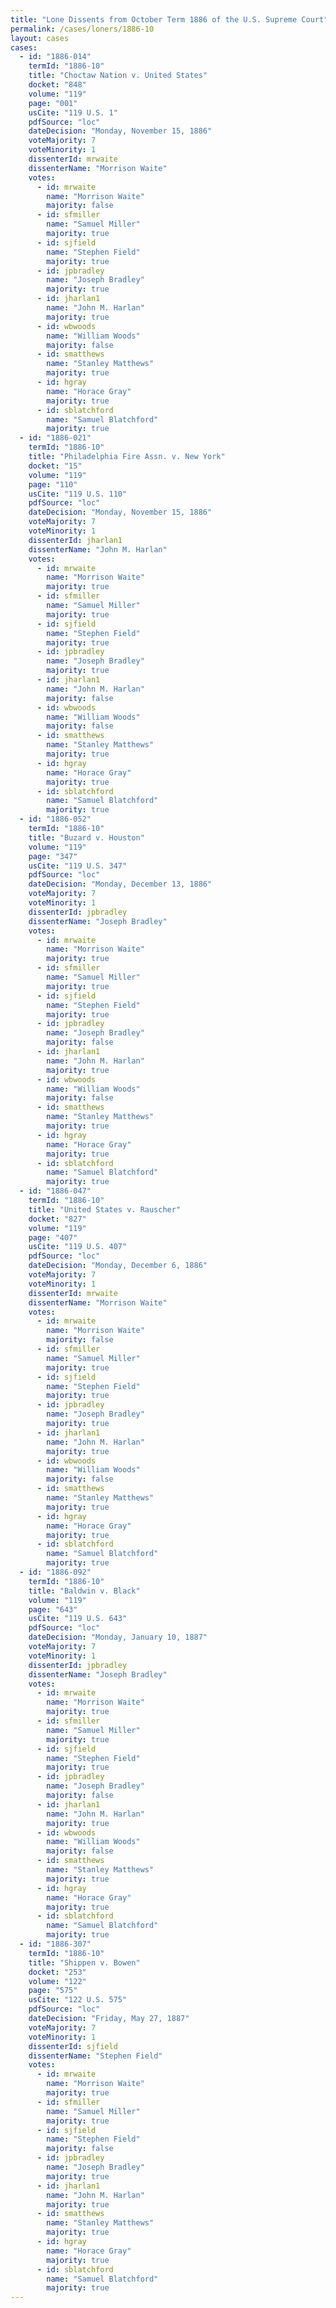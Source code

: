 ```yaml
---
title: "Lone Dissents from October Term 1886 of the U.S. Supreme Court"
permalink: /cases/loners/1886-10
layout: cases
cases:
  - id: "1886-014"
    termId: "1886-10"
    title: "Choctaw Nation v. United States"
    docket: "848"
    volume: "119"
    page: "001"
    usCite: "119 U.S. 1"
    pdfSource: "loc"
    dateDecision: "Monday, November 15, 1886"
    voteMajority: 7
    voteMinority: 1
    dissenterId: mrwaite
    dissenterName: "Morrison Waite"
    votes:
      - id: mrwaite
        name: "Morrison Waite"
        majority: false
      - id: sfmiller
        name: "Samuel Miller"
        majority: true
      - id: sjfield
        name: "Stephen Field"
        majority: true
      - id: jpbradley
        name: "Joseph Bradley"
        majority: true
      - id: jharlan1
        name: "John M. Harlan"
        majority: true
      - id: wbwoods
        name: "William Woods"
        majority: false
      - id: smatthews
        name: "Stanley Matthews"
        majority: true
      - id: hgray
        name: "Horace Gray"
        majority: true
      - id: sblatchford
        name: "Samuel Blatchford"
        majority: true
  - id: "1886-021"
    termId: "1886-10"
    title: "Philadelphia Fire Assn. v. New York"
    docket: "15"
    volume: "119"
    page: "110"
    usCite: "119 U.S. 110"
    pdfSource: "loc"
    dateDecision: "Monday, November 15, 1886"
    voteMajority: 7
    voteMinority: 1
    dissenterId: jharlan1
    dissenterName: "John M. Harlan"
    votes:
      - id: mrwaite
        name: "Morrison Waite"
        majority: true
      - id: sfmiller
        name: "Samuel Miller"
        majority: true
      - id: sjfield
        name: "Stephen Field"
        majority: true
      - id: jpbradley
        name: "Joseph Bradley"
        majority: true
      - id: jharlan1
        name: "John M. Harlan"
        majority: false
      - id: wbwoods
        name: "William Woods"
        majority: false
      - id: smatthews
        name: "Stanley Matthews"
        majority: true
      - id: hgray
        name: "Horace Gray"
        majority: true
      - id: sblatchford
        name: "Samuel Blatchford"
        majority: true
  - id: "1886-052"
    termId: "1886-10"
    title: "Buzard v. Houston"
    volume: "119"
    page: "347"
    usCite: "119 U.S. 347"
    pdfSource: "loc"
    dateDecision: "Monday, December 13, 1886"
    voteMajority: 7
    voteMinority: 1
    dissenterId: jpbradley
    dissenterName: "Joseph Bradley"
    votes:
      - id: mrwaite
        name: "Morrison Waite"
        majority: true
      - id: sfmiller
        name: "Samuel Miller"
        majority: true
      - id: sjfield
        name: "Stephen Field"
        majority: true
      - id: jpbradley
        name: "Joseph Bradley"
        majority: false
      - id: jharlan1
        name: "John M. Harlan"
        majority: true
      - id: wbwoods
        name: "William Woods"
        majority: false
      - id: smatthews
        name: "Stanley Matthews"
        majority: true
      - id: hgray
        name: "Horace Gray"
        majority: true
      - id: sblatchford
        name: "Samuel Blatchford"
        majority: true
  - id: "1886-047"
    termId: "1886-10"
    title: "United States v. Rauscher"
    docket: "827"
    volume: "119"
    page: "407"
    usCite: "119 U.S. 407"
    pdfSource: "loc"
    dateDecision: "Monday, December 6, 1886"
    voteMajority: 7
    voteMinority: 1
    dissenterId: mrwaite
    dissenterName: "Morrison Waite"
    votes:
      - id: mrwaite
        name: "Morrison Waite"
        majority: false
      - id: sfmiller
        name: "Samuel Miller"
        majority: true
      - id: sjfield
        name: "Stephen Field"
        majority: true
      - id: jpbradley
        name: "Joseph Bradley"
        majority: true
      - id: jharlan1
        name: "John M. Harlan"
        majority: true
      - id: wbwoods
        name: "William Woods"
        majority: false
      - id: smatthews
        name: "Stanley Matthews"
        majority: true
      - id: hgray
        name: "Horace Gray"
        majority: true
      - id: sblatchford
        name: "Samuel Blatchford"
        majority: true
  - id: "1886-092"
    termId: "1886-10"
    title: "Baldwin v. Black"
    volume: "119"
    page: "643"
    usCite: "119 U.S. 643"
    pdfSource: "loc"
    dateDecision: "Monday, January 10, 1887"
    voteMajority: 7
    voteMinority: 1
    dissenterId: jpbradley
    dissenterName: "Joseph Bradley"
    votes:
      - id: mrwaite
        name: "Morrison Waite"
        majority: true
      - id: sfmiller
        name: "Samuel Miller"
        majority: true
      - id: sjfield
        name: "Stephen Field"
        majority: true
      - id: jpbradley
        name: "Joseph Bradley"
        majority: false
      - id: jharlan1
        name: "John M. Harlan"
        majority: true
      - id: wbwoods
        name: "William Woods"
        majority: false
      - id: smatthews
        name: "Stanley Matthews"
        majority: true
      - id: hgray
        name: "Horace Gray"
        majority: true
      - id: sblatchford
        name: "Samuel Blatchford"
        majority: true
  - id: "1886-307"
    termId: "1886-10"
    title: "Shippen v. Bowen"
    docket: "253"
    volume: "122"
    page: "575"
    usCite: "122 U.S. 575"
    pdfSource: "loc"
    dateDecision: "Friday, May 27, 1887"
    voteMajority: 7
    voteMinority: 1
    dissenterId: sjfield
    dissenterName: "Stephen Field"
    votes:
      - id: mrwaite
        name: "Morrison Waite"
        majority: true
      - id: sfmiller
        name: "Samuel Miller"
        majority: true
      - id: sjfield
        name: "Stephen Field"
        majority: false
      - id: jpbradley
        name: "Joseph Bradley"
        majority: true
      - id: jharlan1
        name: "John M. Harlan"
        majority: true
      - id: smatthews
        name: "Stanley Matthews"
        majority: true
      - id: hgray
        name: "Horace Gray"
        majority: true
      - id: sblatchford
        name: "Samuel Blatchford"
        majority: true
---
```

